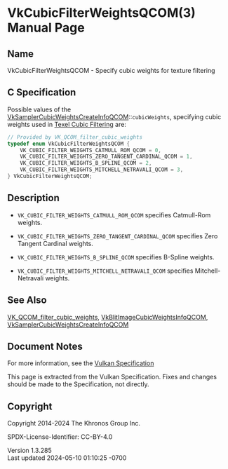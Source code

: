 # VkCubicFilterWeightsQCOM(3) Manual Page

## Name

VkCubicFilterWeightsQCOM - Specify cubic weights for texture filtering



## <a href="#_c_specification" class="anchor"></a>C Specification

Possible values of the
[VkSamplerCubicWeightsCreateInfoQCOM](https://registry.khronos.org/vulkan/specs/1.3-extensions/man/html/VkSamplerCubicWeightsCreateInfoQCOM.html)::`cubicWeights`,
specifying cubic weights used in <a
href="https://registry.khronos.org/vulkan/specs/1.3-extensions/html/vkspec.html#textures-texel-cubic-filtering"
target="_blank" rel="noopener">Texel Cubic Filtering</a> are:

``` c
// Provided by VK_QCOM_filter_cubic_weights
typedef enum VkCubicFilterWeightsQCOM {
    VK_CUBIC_FILTER_WEIGHTS_CATMULL_ROM_QCOM = 0,
    VK_CUBIC_FILTER_WEIGHTS_ZERO_TANGENT_CARDINAL_QCOM = 1,
    VK_CUBIC_FILTER_WEIGHTS_B_SPLINE_QCOM = 2,
    VK_CUBIC_FILTER_WEIGHTS_MITCHELL_NETRAVALI_QCOM = 3,
} VkCubicFilterWeightsQCOM;
```

## <a href="#_description" class="anchor"></a>Description

- `VK_CUBIC_FILTER_WEIGHTS_CATMULL_ROM_QCOM` specifies Catmull-Rom
  weights.

- `VK_CUBIC_FILTER_WEIGHTS_ZERO_TANGENT_CARDINAL_QCOM` specifies Zero
  Tangent Cardinal weights.

- `VK_CUBIC_FILTER_WEIGHTS_B_SPLINE_QCOM` specifies B-Spline weights.

- `VK_CUBIC_FILTER_WEIGHTS_MITCHELL_NETRAVALI_QCOM` specifies
  Mitchell-Netravali weights.

## <a href="#_see_also" class="anchor"></a>See Also

[VK_QCOM_filter_cubic_weights](https://registry.khronos.org/vulkan/specs/1.3-extensions/man/html/VK_QCOM_filter_cubic_weights.html),
[VkBlitImageCubicWeightsInfoQCOM](https://registry.khronos.org/vulkan/specs/1.3-extensions/man/html/VkBlitImageCubicWeightsInfoQCOM.html),
[VkSamplerCubicWeightsCreateInfoQCOM](https://registry.khronos.org/vulkan/specs/1.3-extensions/man/html/VkSamplerCubicWeightsCreateInfoQCOM.html)

## <a href="#_document_notes" class="anchor"></a>Document Notes

For more information, see the <a
href="https://registry.khronos.org/vulkan/specs/1.3-extensions/html/vkspec.html#VkCubicFilterWeightsQCOM"
target="_blank" rel="noopener">Vulkan Specification</a>

This page is extracted from the Vulkan Specification. Fixes and changes
should be made to the Specification, not directly.

## <a href="#_copyright" class="anchor"></a>Copyright

Copyright 2014-2024 The Khronos Group Inc.

SPDX-License-Identifier: CC-BY-4.0

Version 1.3.285  
Last updated 2024-05-10 01:10:25 -0700
